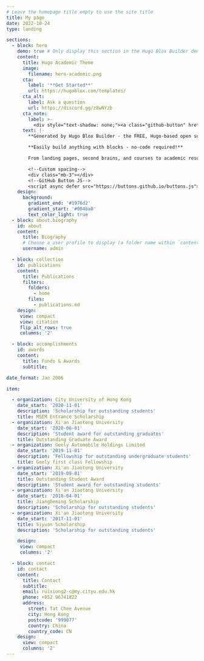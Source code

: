 ```yaml
---
# Leave the homepage title empty to use the site title
title: My page
date: 2022-10-24
type: landing

sections:
  - block: hero
    demo: true # Only display this section in the Hugo Blox Builder demo site
    content:
      title: Hugo Academic Theme
      image:
        filename: hero-academic.png
      cta:
        label: '**Get Started**'
        url: https://hugoblox.com/templates/
      cta_alt:
        label: Ask a question
        url: https://discord.gg/z8wNYzb
      cta_note:
        label: >-
          <div style="text-shadow: none;"><a class="github-button" href="https://github.com/HugoBlox/hugo-blox-builder" data-icon="octicon-star" data-size="large" data-show-count="true" aria-label="Star">Star Hugo Blox Builder</a></div><div style="text-shadow: none;"><a class="github-button" href="https://github.com/HugoBlox/theme-academic-cv" data-icon="octicon-star" data-size="large" data-show-count="true" aria-label="Star">Star the Academic template</a></div>
      text: |-
        **Generated by Hugo Blox Builder - the FREE, Hugo-based open source website builder trusted by 500,000+ sites.**

        **Easily build anything with blocks - no-code required!**

        From landing pages, second brains, and courses to academic resumés, conferences, and tech blogs.

        <!--Custom spacing-->
        <div class="mb-3"></div>
        <!--GitHub Button JS-->
        <script async defer src="https://buttons.github.io/buttons.js"></script>
    design:
      background:
        gradient_end: '#1976d2'
        gradient_start: '#004ba0'
        text_color_light: true
  - block: about.biography
    id: about
    content:
      title: Biography
      # Choose a user profile to display (a folder name within `content/authors/`)
      username: admin

  - block: collection
    id: publications
    content:
      title: Publications
      filters:
        folders:
          - home
        files:
          - publications.md
    design:
     view: compact
     view: citation
     flip_alt_rows: true
     columns: '2'

  - block: accomplishments
    id: awards
    content:
      title: Funds & Awards
      subtitle:

date_format: Jan 2006

item:

  - organization: City University of Hong Kong
    date_start: '2020-11-01'
    description: 'Scholarship for outstanding students'
    title: MSEM Entrance Scholarship
  - organization: Xi'an Jiaotong University
    date_start: '2020-06-01'
    description: 'Student award for outstanding graduates'
    title: Outstanding Graduate Award
  - organization: Geely Automobile Holdings Limited
    date_start: '2019-11-01'
    description: 'Fellowship for outstanding undergraduate students'
    title: Geely first class Fellowship
  - organization: Xi'an Jiaotong University
    date_start: '2019-09-01'
    title: Outstanding Student Award
    description: 'Student award for outstanding students'
  - organization: Xi'an Jiaotong University
    date_start: '2018-04-01'
    title: JiangDeming Scholarship
    description: 'Scholarship for outstanding students'
  - organization: Xi'an Jiaotong University
    date_start: '2017-11-01'
    title: Siyuan Scholarship
    description: 'Scholarship for outstanding students'

    design:
     view: compact
     columns: '2'

  - block: contact
    id: contact
    content:
      title: Contact
      subtitle:
      email: ruixiong2-c@my.cityu.edu.hk
      phone: +852 96741822
      address:
        street: Tat Chee Avenue
        city: Hong Kong
        postcode: '999077'
        country: China
        country_code: CN
    design:
      view: compact
      columns: '2'
---
```

